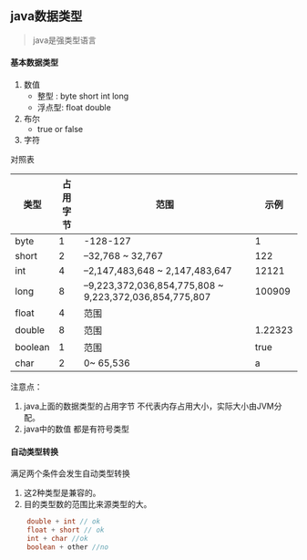 ## java数据类型

> java是强类型语言

#### 基本数据类型
1. 数值
	* 整型 : byte short int long
	* 浮点型: float double
2. 布尔
	* true or false
3. 字符
	

对照表

|类型|占用字节|范围|示例|
|---|------|----|---|
|byte|1|-128-127|1|
|short|2|–32,768 ~ 32,767|122|
|int|4|–2,147,483,648 ~ 2,147,483,647|12121|
|long|8|–9,223,372,036,854,775,808 ~ 9,223,372,036,854,775,807|100909|
|float|4|范围||
|double|8|范围|1.22323|
|boolean|1|范围|true|
|char|2|0~ 65,536|a|

注意点：
1. java上面的数据类型的占用字节 不代表内存占用大小，实际大小由JVM分配。
2. java中的数值 都是有符号类型


#### 自动类型转换
满足两个条件会发生自动类型转换
1. 这2种类型是兼容的。
2. 目的类型数的范围比来源类型的大。

```java
    double + int // ok
    float + short // ok
    int + char //ok
    boolean + other //no

```

